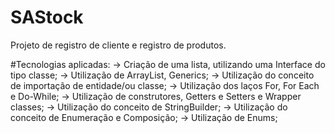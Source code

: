# SAStock
Projeto de registro de cliente e registro de produtos.

#Tecnologias aplicadas:
-> Criação de uma lista, utilizando uma Interface do tipo classe;
-> Utilização de ArrayList, Generics;
-> Utilização do conceito de importação de entidade/ou classe;
-> Utilização dos laços For, For Each e Do-While;
-> Utilização de construtores, Getters e Setters e Wrapper classes;
-> Utilização do conceito de StringBuilder;
-> Utilização do conceito de Enumeração e Composição;
-> Utilização de Enums;
